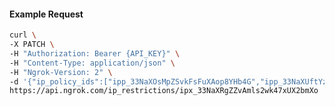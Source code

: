 <!-- Code generated for API Clients. DO NOT EDIT. -->

#### Example Request

```bash
curl \
-X PATCH \
-H "Authorization: Bearer {API_KEY}" \
-H "Content-Type: application/json" \
-H "Ngrok-Version: 2" \
-d '{"ip_policy_ids":["ipp_33NaXOsMpZSvkFsFuXAop8YHb4G","ipp_33NaXUftYzKHyrM1m84ghsspfN5"]}' \
https://api.ngrok.com/ip_restrictions/ipx_33NaXRgZZvAmls2wk47xUX2bmXo
```
